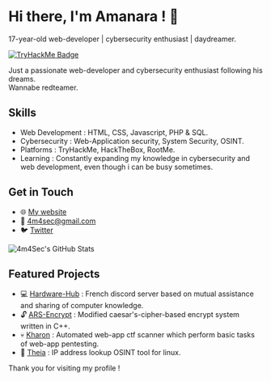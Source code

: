 <!-- Header -->
# Hi there, I'm Amanara ! 👋
17-year-old web-developer | cybersecurity enthusiast | daydreamer.

<!-- Badge -->
<a href="https://tryhackme.com/p/Amanara"> ![TryHackMe Badge](https://tryhackme-badges.s3.amazonaws.com/Amanara.png) </a>

<!-- Introduction -->
Just a passionate web-developer and cybersecurity enthusiast following his dreams.  
Wannabe redteamer.

<!-- Skills -->
## Skills
- Web Development : HTML, CSS, Javascript, PHP & SQL.
- Cybersecurity : Web-Application security, System Security, OSINT. 
- Platforms : TryHackMe, HackTheBox, RootMe.
- Learning : Constantly expanding my knowledge in cybersecurity and web development, even though i can be busy sometimes.

<!-- Contact Me -->
## Get in Touch
- 🌐 [My website](http://4m4sec.me/)
- 📧 4m4sec@gmail.com
- 🐦 [Twitter](https://twitter.com/4m4Sec)

<!-- GitHub Stats -->
![4m4Sec's GitHub Stats](https://github-readme-stats.vercel.app/api?username=4m4Sec&show_icons=true&count_private=true&theme=dark)

<!-- Projects -->
## Featured Projects
- 💻 [Hardware-Hub](http://hardware-hub.fr) : French discord server based on mutual assistance and sharing of computer knowledge.
- 🔓 [ARS-Encrypt](https://github.com/4m4Sec/ARS-Encrypt) : Modified caesar's-cipher-based encrypt system written in C++.
- 💀 [Kharon](https://github.com/4m4Sec/Kharon) : Automated web-app ctf scanner which perform basic tasks of web-app pentesting.
- 🔎 [Theia](https://github.com/4m4Sec/Theia) : IP address lookup OSINT tool for linux.

<!-- Footer -->
Thank you for visiting my profile ! 
